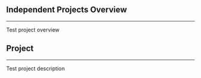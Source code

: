 ## Independent Projects Overview
---


Test project overview

## Project
---

Test project description
